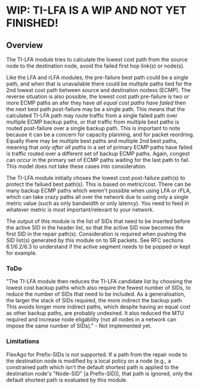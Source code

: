 
# WIP: TI-LFA IS A WIP AND NOT YET FINISHED!

## Overview

The TI-LFA module tries to calculate the lowest cost path from the source node to the destination node, avoid the failed first hop link(s) or node(s).

Like the LFA and rLFA modules, the pre-failure best path could be a single path, and when that is unavailable there could be multiple paths tied for the 2nd lowest cost path between source and destination nodess (ECMP). The reverse situation is also possible, the lowest cost path pre-failure is two or more ECMP paths an afer they have *all equal cost paths have failed* then the next best path post-failure may be a single path. This means that the calculated TI-LFA path may route traffic from a single failed path over multiple ECMP backup paths, or that traffic from multiple best paths is routed post-failure over a single backup path. This is important to note because it can be a concern for capacity planning, and for packet reordring. Equally there may be multiple best paths and multiple 2nd best paths, meaning that *only after all paths* in a set of primary ECMP paths have failed is traffic routed over a different set of backup ECMP paths. Again, congest can occur in the primary set of ECMP paths waiting for the last path to fail. This model does not take these cases into consideration.

The TI-LFA module initially choses the lowest cost post-failure path(s) to protect the failued best path(s). This is based on metric/cost. There can be many backup ECMP paths which weren't possible when using LFA or rFLA, which can take crazy paths all over the network due to using only a single metric value (such as only bandwidth or only latency). You need to feed in whatever metric is most important/relevant to your network.

The output of this module is the list of SIDs that need to be inserted before the active SID in the header list, so that the active SID now becomes the first SID in the repair path(s). Consideration is required when pushing the SID list(s) generated by this module on to SR packets. See RFC sections 6.1/6.2/6.3 to understand if the active segment needs to be popped or kept for example.

### ToDo

"The TI-LFA module then reduces the TI-LFA candidate list by choosing the lowest cost backup paths which also require the fewest number of SIDs, to reduce the number of SIDs that need to be included. As a generalisation, the larger the stack of SIDs required, the more indirect the backup path. This avoids longer more indirect paths, which despite having an equal cost as other backup paths, are probably undesired. It also reduced the MTU required and increase node eligability (not all nodes in a network can impose the same number of SIDs)." - Not implemented yet.

### Limitations

FlexAgo for Prefix-SIDs is not supported. If a path from the repair node to the destination node is modified by a local policy on a node (e.g., a constrained path which isn't the default shortest path is applied to the destination node's "Node-SID" [a Prefix-SID]), that path is ignored, only the default shortest path is evaluated by this module.


